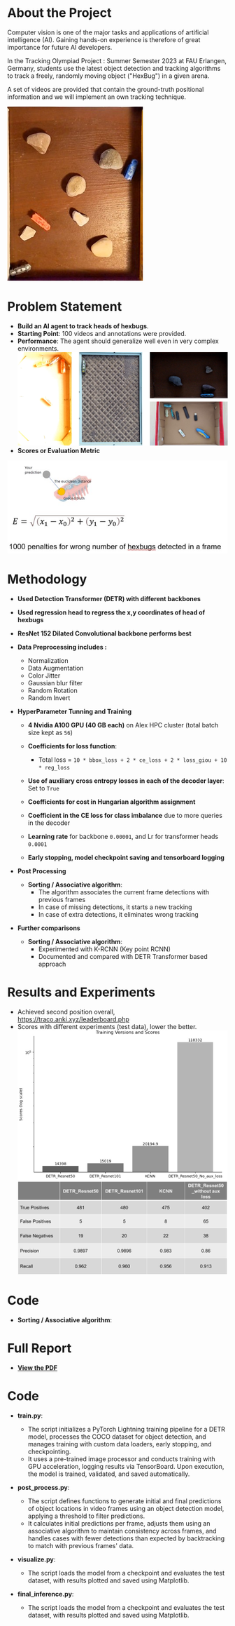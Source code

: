 # About the Project
Computer vision is one of the major tasks and applications of artificial intelligence (AI). Gaining hands-on experience is therefore of great importance for future AI developers. 

In the Tracking Olympiad Project : Summer Semester 2023 at FAU Erlangen, Germany, students use the latest object detection and tracking algorithms to track a freely, randomly moving object ("HexBug") in a given arena. 

A set of videos are provided that contain the ground-truth positional information and we will implement an own tracking technique. 

[![See Hexbugs](1.jpg)](https://youtube.com/shorts/V4Rl51bUAsw?feature=share)

# Problem Statement
- **Build an AI agent to track heads of hexbugs**.
- **Starting Point**: 100 videos and annotations were provided.
- **Performance**: The agent should generalize well even in very complex environments.
![Complex Enviornments](2.jpg)
- **Scores or Evaluation Metric**

![Scores](3.jpg)

# Methodology
- **Used Detection Transformer (DETR) with different backbones**
- **Used regression head to regress the x,y coordinates of head of hexbugs**
- **ResNet 152 Dilated Convolutional backbone performs best**
- **Data Preprocessing includes :**
  - Normalization
  - Data Augmentation
  - Color Jitter
  - Gaussian blur filter
  - Random Rotation
  - Random Invert

- **HyperParameter Tunning and Training**
  - **4 Nvidia A100 GPU (40 GB each)** on Alex HPC cluster (total batch size kept as `56`)
  - **Coefficients for loss function**:
    -   Total loss = `10 * bbox_loss + 2 * ce_loss + 2 * loss_giou + 10 * reg_loss`

  - **Use of auxiliary cross entropy losses in each of the decoder layer**: Set to `True`
  - **Coefficients for cost in Hungarian algorithm assignment**
  - **Coefficient in the CE loss for class imbalance** due to more queries in the decoder
  - **Learning rate** for backbone `0.00001`, and Lr for transformer heads `0.0001`
  - **Early stopping, model checkpoint saving and tensorboard logging**

- **Post Processing**
  - **Sorting / Associative algorithm**:
    -   The algorithm associates the current frame detections with previous frames
    -   In case of missing detections, it starts a new tracking
    -   In case of extra detections, it eliminates wrong tracking
   
- **Further comparisons**
  - **Sorting / Associative algorithm**:
    -  Experimented with K-RCNN (Key point RCNN)
    -  Documented and compared with DETR Transformer based approach

# Results and Experiments
  -  Achieved second position overall, https://traco.anki.xyz/leaderboard.php
  -  Scores with different experiments (test data), lower the better.
    ![Results](4.jpg)
    ![Results](5.jpg)

# Code
  - **Sorting / Associative algorithm**:

# Full Report 
  - **[View the PDF](Towards_Seamless_Hex-Bug_Tracking_Salil_Bhatnagar_23220858.pdf)**
    
# Code
- **train.py**:
  - The script initializes a PyTorch Lightning training pipeline for a DETR model, processes the COCO dataset for object detection, and manages training with custom data loaders, early stopping, and checkpointing.
  - It uses a pre-trained image processor and conducts training with GPU acceleration, logging results via TensorBoard. Upon execution, the model is trained, validated, and saved automatically.
 
- **post_process.py**:
  - The script defines functions to generate initial and final predictions of object locations in video frames using an object detection model, applying a threshold to filter predictions.
  - It calculates initial predictions per frame, adjusts them using an associative algorithm to maintain consistency across frames, and handles cases with fewer detections than expected by backtracking to match with previous frames' data. 
  
- **visualize.py**:
  - The script loads the model from a checkpoint and evaluates the test dataset, with results plotted and saved using Matplotlib.

- **final_inference.py**:
  - The script loads the model from a checkpoint and evaluates the test dataset, with results plotted and saved using Matplotlib.









